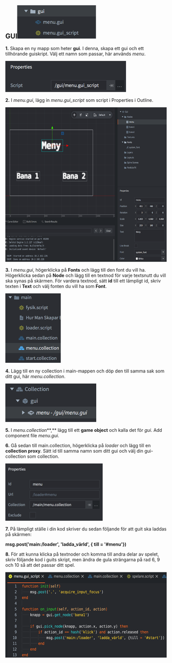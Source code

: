 ## GUI<img src="./media/gui/media/image1.png" style="width:2.55729in;height:1.07955in" />

**1.** Skapa en ny mapp som heter **gui**. I denna, skapa ett gui och ett tillhörande guiskript. Välj ett namn som passar, här används *menu*.

<img src="./media/gui/media/image2.png" style="width:3.93229in;height:1.0109in" />

**2.** I *menu.gui*, lägg in *menu.gui_script* som script i Properties i Outline.

<img src="./media/gui/media/image7.png" style="width:6.27083in;height:5.02778in" />

**3.** I *menu.gui*, högerklicka på **Fonts** och lägg till den font du vill ha. Högerklicka sedan på **Node** och lägg till en textnod för varje textsnutt du vill ska synas på skärmen. För vardera textnod, sätt **id** till ett lämpligt id, skriv texten i **Text** och välj fonten du vill ha som **Font**.

<img src="./media/gui/media/image4.png" style="width:1.80593in;height:2.25521in" />

**4.** Lägg till en ny collection i main-mappen och döp den till samma sak som ditt gui, här *menu.collection*.

<img src="./media/gui/media/image3.png" style="width:2.95313in;height:1.25484in" />

**5.** I *menu.collection***,** lägg till ett **game object** och kalla det för *gui*. Add component file *menu.gui*.

**6.** Gå sedan till main.collection, högerklicka på *loader* och lägg till en **collection proxy**. Sätt id till samma namn som ditt gui och välj din gui-collection som collection.

<img src="./media/gui/media/image5.png" style="width:3.16146in;height:1.86503in" />

**7.** På lämpligt ställe i din kod skriver du sedan följande för att guit ska laddas på skärmen:

**msg.post('main:/loader', 'ladda_värld', { till = '\#menu'})**

**8.** För att kunna klicka på textnoder och komma till andra delar av spelet, skriv följande kod i guits skript, men ändra de gula strängarna på rad 6, 9 och 10 så att det passar ditt spel.

<img src="./media/gui/media/image6.png" style="width:5.74288in;height:2.77604in" />
